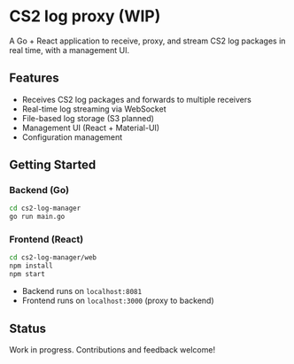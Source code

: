 # CS2 log proxy (WIP)

A Go + React application to receive, proxy, and stream CS2 log packages in real time, with a management UI.

## Features

- Receives CS2 log packages and forwards to multiple receivers
- Real-time log streaming via WebSocket
- File-based log storage (S3 planned)
- Management UI (React + Material-UI)
- Configuration management

## Getting Started

### Backend (Go)

```sh
cd cs2-log-manager
go run main.go
```

### Frontend (React)

```sh
cd cs2-log-manager/web
npm install
npm start
```

- Backend runs on `localhost:8081`
- Frontend runs on `localhost:3000` (proxy to backend)

## Status

Work in progress. Contributions and feedback welcome!
